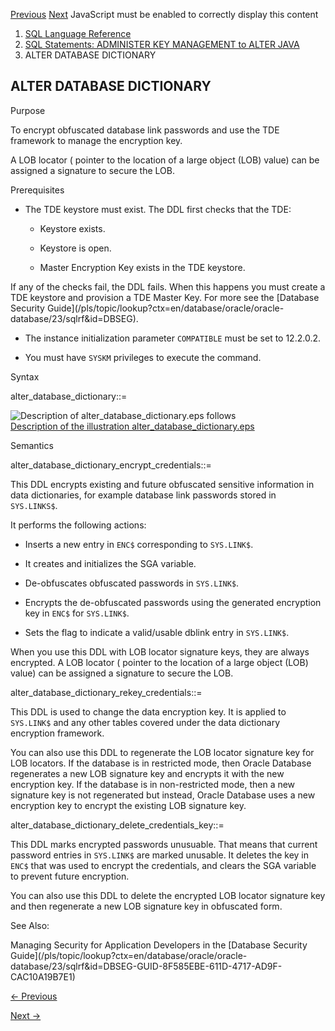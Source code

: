 [Previous](ALTER-DATABASE.md) [Next](ALTER-DATABASE-LINK.md) JavaScript
must be enabled to correctly display this content

  1. [SQL Language Reference ](index.md)
  2. [ SQL Statements: ADMINISTER KEY MANAGEMENT to ALTER JAVA](SQL-Statements-ADMINISTER-KEY-MANAGEMENT-to-ALTER-JAVA.md)
  3. ALTER DATABASE DICTIONARY 

## ALTER DATABASE DICTIONARY

Purpose

To encrypt obfuscated database link passwords and use the TDE framework to
manage the encryption key.

A LOB locator ( pointer to the location of a large object (LOB) value) can be
assigned a signature to secure the LOB.

Prerequisites

  * The TDE keystore must exist. The DDL first checks that the TDE:

    * Keystore exists.

    * Keystore is open.

    * Master Encryption Key exists in the TDE keystore.

If any of the checks fail, the DDL fails. When this happens you must create a
TDE keystore and provision a TDE Master Key. For more see the [Database
Security Guide](/pls/topic/lookup?ctx=en/database/oracle/oracle-
database/23/sqlrf&id=DBSEG).

  * The instance initialization parameter `COMPATIBLE` must be set to 12.2.0.2. 

  * You must have `SYSKM` privileges to execute the command. 

Syntax

alter_database_dictionary::=

![Description of alter_database_dictionary.eps
follows](https://docs.oracle.com/en/database/oracle/oracle-database/23/sqlrf/img/alter_database_dictionary.gif)  
[Description of the illustration
alter_database_dictionary.eps](img_text/alter_database_dictionary.md)

Semantics

alter_database_dictionary_encrypt_credentials::=

This DDL encrypts existing and future obfuscated sensitive information in data
dictionaries, for example database link passwords stored in `SYS.LINKS$`.

It performs the following actions:

  * Inserts a new entry in `ENC$` corresponding to `SYS.LINK$`. 

  * It creates and initializes the SGA variable.

  * De-obfuscates obfuscated passwords in `SYS.LINK$`. 

  * Encrypts the de-obfuscated passwords using the generated encryption key in `ENC$` for `SYS.LINK$`. 

  * Sets the flag to indicate a valid/usable dblink entry in `SYS.LINK$`. 

When you use this DDL with LOB locator signature keys, they are always
encrypted. A LOB locator ( pointer to the location of a large object (LOB)
value) can be assigned a signature to secure the LOB.

alter_database_dictionary_rekey_credentials::=

This DDL is used to change the data encryption key. It is applied to
`SYS.LINK$` and any other tables covered under the data dictionary encryption
framework.

You can also use this DDL to regenerate the LOB locator signature key for LOB
locators. If the database is in restricted mode, then Oracle Database
regenerates a new LOB signature key and encrypts it with the new encryption
key. If the database is in non-restricted mode, then a new signature key is
not regenerated but instead, Oracle Database uses a new encryption key to
encrypt the existing LOB signature key.

alter_database_dictionary_delete_credentials_key::=

This DDL marks encrypted passwords unusuable. That means that current password
entries in `SYS.LINK$` are marked unusable. It deletes the key in `ENC$` that
was used to encrypt the credentials, and clears the SGA variable to prevent
future encryption.

You can also use this DDL to delete the encrypted LOB locator signature key
and then regenerate a new LOB signature key in obfuscated form.

See Also:

Managing Security for Application Developers in the [Database Security
Guide](/pls/topic/lookup?ctx=en/database/oracle/oracle-
database/23/sqlrf&id=DBSEG-GUID-8F585EBE-611D-4717-AD9F-CAC10A19B7E1)


[← Previous](ALTER-DATABASE.md)

[Next →](ALTER-DATABASE-LINK.md)

